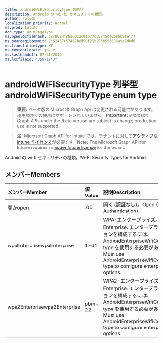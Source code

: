 ```yaml
---
title: androidWiFiSecurityType 列挙型
description: Android の wi-fi セキュリティの種類。
author: rolyon
localization_priority: Normal
ms.prod: Intune
doc_type: enumPageType
ms.openlocfilehash: b2c8624f8626012c91b77d05745be2bebb9fef77
ms.sourcegitcommit: 2c62457e57467b8d50f21b255b553106a9a5d8d6
ms.translationtype: MT
ms.contentlocale: ja-JP
ms.lasthandoff: 07/31/2019
ms.locfileid: "35971243"
---
```

# <a name="androidwifisecuritytype-enum-type"></a><span data-ttu-id="5ed55-103">androidWiFiSecurityType 列挙型</span><span class="sxs-lookup"><span data-stu-id="5ed55-103">androidWiFiSecurityType enum type</span></span>

> <span data-ttu-id="5ed55-104">**重要:** ベータ版の Microsoft Graph Api は変更される可能性があります。運用環境での使用はサポートされていません。</span><span class="sxs-lookup"><span data-stu-id="5ed55-104">**Important:** Microsoft Graph APIs under the /beta version are subject to change; production use is not supported.</span></span>

> <span data-ttu-id="5ed55-105">**注:** Microsoft Graph API for Intune では、テナントに対して[アクティブな intune ライセンス](https://go.microsoft.com/fwlink/?linkid=839381)が必要です。</span><span class="sxs-lookup"><span data-stu-id="5ed55-105">**Note:** The Microsoft Graph API for Intune requires an [active Intune license](https://go.microsoft.com/fwlink/?linkid=839381) for the tenant.</span></span>

<span data-ttu-id="5ed55-106">Android の wi-fi セキュリティの種類。</span><span class="sxs-lookup"><span data-stu-id="5ed55-106">Wi-Fi Security Types for Android.</span></span>

## <a name="members"></a><span data-ttu-id="5ed55-107">メンバー</span><span class="sxs-lookup"><span data-stu-id="5ed55-107">Members</span></span>
|<span data-ttu-id="5ed55-108">メンバー</span><span class="sxs-lookup"><span data-stu-id="5ed55-108">Member</span></span>|<span data-ttu-id="5ed55-109">値</span><span class="sxs-lookup"><span data-stu-id="5ed55-109">Value</span></span>|<span data-ttu-id="5ed55-110">説明</span><span class="sxs-lookup"><span data-stu-id="5ed55-110">Description</span></span>|
|:---|:---|:---|
|<span data-ttu-id="5ed55-111">開か</span><span class="sxs-lookup"><span data-stu-id="5ed55-111">open</span></span>|<span data-ttu-id="5ed55-112">.0</span><span class="sxs-lookup"><span data-stu-id="5ed55-112">0</span></span>|<span data-ttu-id="5ed55-113">開く (認証なし)。</span><span class="sxs-lookup"><span data-stu-id="5ed55-113">Open (No Authentication).</span></span>|
|<span data-ttu-id="5ed55-114">wpaEnterprise</span><span class="sxs-lookup"><span data-stu-id="5ed55-114">wpaEnterprise</span></span>|<span data-ttu-id="5ed55-115">1-d</span><span class="sxs-lookup"><span data-stu-id="5ed55-115">1</span></span>|<span data-ttu-id="5ed55-116">WPA-エンタープライズ。</span><span class="sxs-lookup"><span data-stu-id="5ed55-116">WPA-Enterprise.</span></span> <span data-ttu-id="5ed55-117">エンタープライズオプションを構成するには、AndroidEnterpriseWifiConfiguration type を使用する必要があります。</span><span class="sxs-lookup"><span data-stu-id="5ed55-117">Must use AndroidEnterpriseWifiConfiguration type to configure enterprise options.</span></span>|
|<span data-ttu-id="5ed55-118">wpa2Enterprise</span><span class="sxs-lookup"><span data-stu-id="5ed55-118">wpa2Enterprise</span></span>|<span data-ttu-id="5ed55-119">pbm-2</span><span class="sxs-lookup"><span data-stu-id="5ed55-119">2</span></span>|<span data-ttu-id="5ed55-120">WPA2-エンタープライズ。</span><span class="sxs-lookup"><span data-stu-id="5ed55-120">WPA2-Enterprise.</span></span> <span data-ttu-id="5ed55-121">エンタープライズオプションを構成するには、AndroidEnterpriseWifiConfiguration type を使用する必要があります。</span><span class="sxs-lookup"><span data-stu-id="5ed55-121">Must use AndroidEnterpriseWifiConfiguration type to configure enterprise options.</span></span>|





